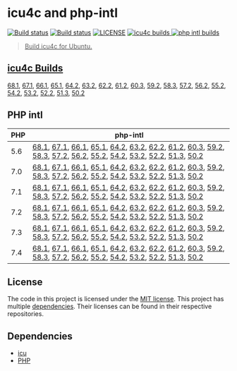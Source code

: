 # icu4c and php-intl

<a href="https://github.com/shivammathur/icu-intl" title="icu4c Builder"><img alt="Build status" src="https://github.com/shivammathur/icu-intl/workflows/icu/badge.svg"></a>
<a href="https://github.com/shivammathur/icu-intl" title="php-intl Builder"><img alt="Build status" src="https://github.com/shivammathur/icu-intl/workflows/php-intl/badge.svg"></a>
<a href="https://github.com/shivammathur/icu-intl/blob/main/LICENSE" title="license"><img alt="LICENSE" src="https://img.shields.io/badge/license-MIT-428f7e.svg"></a>
<a href="https://github.com/shivammathur/icu-intl/#icu4c-builds" title="icu4c builds"><img alt="icu4c builds" src="https://img.shields.io/badge/icu-68.1%20to%2050.2-555555.svg?logo=unicode&logoColor=white&labelColor=de0029">
<a href="https://github.com/shivammathur/icu-intl/#php-intl" title="php intl builds"><img alt="php intl builds" src="https://img.shields.io/badge/php-5.6%20to%207.4-555555.svg?logo=php&logoColor=white&labelColor=777bb3">

> Build icu4c for Ubuntu.

## icu4c Builds
[68.1](https://dl.bintray.com/shivammathur/icu4c/icu4c-68.1.tar.zst), [67.1](https://dl.bintray.com/shivammathur/icu4c/icu4c-67.1.tar.zst), [66.1](https://dl.bintray.com/shivammathur/icu4c/icu4c-66.1.tar.zst), [65.1](https://dl.bintray.com/shivammathur/icu4c/icu4c-65.1.tar.zst), [64.2](https://dl.bintray.com/shivammathur/icu4c/icu4c-64.2.tar.zst), [63.2](https://dl.bintray.com/shivammathur/icu4c/icu4c-63.2.tar.zst), [62.2](https://dl.bintray.com/shivammathur/icu4c/icu4c-62.2.tar.zst), [61.2](https://dl.bintray.com/shivammathur/icu4c/icu4c-61.2.tar.zst), [60.3](https://dl.bintray.com/shivammathur/icu4c/icu4c-60.3.tar.zst), [59.2](https://dl.bintray.com/shivammathur/icu4c/icu4c-59.2.tar.zst), [58.3](https://dl.bintray.com/shivammathur/icu4c/icu4c-58.3.tar.zst), [57.2](https://dl.bintray.com/shivammathur/icu4c/icu4c-57.2.tar.zst), [56.2](https://dl.bintray.com/shivammathur/icu4c/icu4c-56.2.tar.zst), [55.2](https://dl.bintray.com/shivammathur/icu4c/icu4c-55.2.tar.zst), [54.2](https://dl.bintray.com/shivammathur/icu4c/icu4c-54.2.tar.zst), [53.2](https://dl.bintray.com/shivammathur/icu4c/icu4c-53.2.tar.zst), [52.2](https://dl.bintray.com/shivammathur/icu4c/icu4c-52.2.tar.zst), [51.3](https://dl.bintray.com/shivammathur/icu4c/icu4c-51.3.tar.zst), [50.2](https://dl.bintray.com/shivammathur/icu4c/icu4c-50.2.tar.zst)


## PHP intl
| PHP | php-intl |
|--- |--- |
|5.6 |[68.1](https://dl.bintray.com/shivammathur/icu4c/php5.6-intl-68.1.so), [67.1](https://dl.bintray.com/shivammathur/icu4c/php5.6-intl-67.1.so), [66.1](https://dl.bintray.com/shivammathur/icu4c/php5.6-intl-66.1.so), [65.1](https://dl.bintray.com/shivammathur/icu4c/php5.6-intl-65.1.so), [64.2](https://dl.bintray.com/shivammathur/icu4c/php5.6-intl-64.2.so), [63.2](https://dl.bintray.com/shivammathur/icu4c/php5.6-intl-63.2.so), [62.2](https://dl.bintray.com/shivammathur/icu4c/php5.6-intl-62.2.so), [61.2](https://dl.bintray.com/shivammathur/icu4c/php5.6-intl-61.2.so), [60.3](https://dl.bintray.com/shivammathur/icu4c/php5.6-intl-60.3.so), [59.2](https://dl.bintray.com/shivammathur/icu4c/php5.6-intl-59.2.so), [58.3](https://dl.bintray.com/shivammathur/icu4c/php5.6-intl-58.3.so), [57.2](https://dl.bintray.com/shivammathur/icu4c/php5.6-intl-57.2.so), [56.2](https://dl.bintray.com/shivammathur/icu4c/php5.6-intl-56.2.so), [55.2](https://dl.bintray.com/shivammathur/icu4c/php5.6-intl-55.2.so), [54.2](https://dl.bintray.com/shivammathur/icu4c/php5.6-intl-54.2.so), [53.2](https://dl.bintray.com/shivammathur/icu4c/php5.6-intl-53.2.so), [52.2](https://dl.bintray.com/shivammathur/icu4c/php5.6-intl-52.2.so), [51.3](https://dl.bintray.com/shivammathur/icu4c/php5.6-intl-51.3.so), [50.2](https://dl.bintray.com/shivammathur/icu4c/php5.6-intl-50.2.so) |
|7.0 |[68.1](https://dl.bintray.com/shivammathur/icu4c/php7.0-intl-68.1.so), [67.1](https://dl.bintray.com/shivammathur/icu4c/php7.0-intl-67.1.so), [66.1](https://dl.bintray.com/shivammathur/icu4c/php7.0-intl-66.1.so), [65.1](https://dl.bintray.com/shivammathur/icu4c/php7.0-intl-65.1.so), [64.2](https://dl.bintray.com/shivammathur/icu4c/php7.0-intl-64.2.so), [63.2](https://dl.bintray.com/shivammathur/icu4c/php7.0-intl-63.2.so), [62.2](https://dl.bintray.com/shivammathur/icu4c/php7.0-intl-62.2.so), [61.2](https://dl.bintray.com/shivammathur/icu4c/php7.0-intl-61.2.so), [60.3](https://dl.bintray.com/shivammathur/icu4c/php7.0-intl-60.3.so), [59.2](https://dl.bintray.com/shivammathur/icu4c/php7.0-intl-59.2.so), [58.3](https://dl.bintray.com/shivammathur/icu4c/php7.0-intl-58.3.so), [57.2](https://dl.bintray.com/shivammathur/icu4c/php7.0-intl-57.2.so), [56.2](https://dl.bintray.com/shivammathur/icu4c/php7.0-intl-56.2.so), [55.2](https://dl.bintray.com/shivammathur/icu4c/php7.0-intl-55.2.so), [54.2](https://dl.bintray.com/shivammathur/icu4c/php7.0-intl-54.2.so), [53.2](https://dl.bintray.com/shivammathur/icu4c/php7.0-intl-53.2.so), [52.2](https://dl.bintray.com/shivammathur/icu4c/php7.0-intl-52.2.so), [51.3](https://dl.bintray.com/shivammathur/icu4c/php7.0-intl-51.3.so), [50.2](https://dl.bintray.com/shivammathur/icu4c/php7.0-intl-50.2.so) |
|7.1 |[68.1](https://dl.bintray.com/shivammathur/icu4c/php7.1-intl-68.1.so), [67.1](https://dl.bintray.com/shivammathur/icu4c/php7.1-intl-67.1.so), [66.1](https://dl.bintray.com/shivammathur/icu4c/php7.1-intl-66.1.so), [65.1](https://dl.bintray.com/shivammathur/icu4c/php7.1-intl-65.1.so), [64.2](https://dl.bintray.com/shivammathur/icu4c/php7.1-intl-64.2.so), [63.2](https://dl.bintray.com/shivammathur/icu4c/php7.1-intl-63.2.so), [62.2](https://dl.bintray.com/shivammathur/icu4c/php7.1-intl-62.2.so), [61.2](https://dl.bintray.com/shivammathur/icu4c/php7.1-intl-61.2.so), [60.3](https://dl.bintray.com/shivammathur/icu4c/php7.1-intl-60.3.so), [59.2](https://dl.bintray.com/shivammathur/icu4c/php7.1-intl-59.2.so), [58.3](https://dl.bintray.com/shivammathur/icu4c/php7.1-intl-58.3.so), [57.2](https://dl.bintray.com/shivammathur/icu4c/php7.1-intl-57.2.so), [56.2](https://dl.bintray.com/shivammathur/icu4c/php7.1-intl-56.2.so), [55.2](https://dl.bintray.com/shivammathur/icu4c/php7.1-intl-55.2.so), [54.2](https://dl.bintray.com/shivammathur/icu4c/php7.1-intl-54.2.so), [53.2](https://dl.bintray.com/shivammathur/icu4c/php7.1-intl-53.2.so), [52.2](https://dl.bintray.com/shivammathur/icu4c/php7.1-intl-52.2.so), [51.3](https://dl.bintray.com/shivammathur/icu4c/php7.1-intl-51.3.so), [50.2](https://dl.bintray.com/shivammathur/icu4c/php7.1-intl-50.2.so) |
|7.2 |[68.1](https://dl.bintray.com/shivammathur/icu4c/php7.2-intl-68.1.so), [67.1](https://dl.bintray.com/shivammathur/icu4c/php7.2-intl-67.1.so), [66.1](https://dl.bintray.com/shivammathur/icu4c/php7.2-intl-66.1.so), [65.1](https://dl.bintray.com/shivammathur/icu4c/php7.2-intl-65.1.so), [64.2](https://dl.bintray.com/shivammathur/icu4c/php7.2-intl-64.2.so), [63.2](https://dl.bintray.com/shivammathur/icu4c/php7.2-intl-63.2.so), [62.2](https://dl.bintray.com/shivammathur/icu4c/php7.2-intl-62.2.so), [61.2](https://dl.bintray.com/shivammathur/icu4c/php7.2-intl-61.2.so), [60.3](https://dl.bintray.com/shivammathur/icu4c/php7.2-intl-60.3.so), [59.2](https://dl.bintray.com/shivammathur/icu4c/php7.2-intl-59.2.so), [58.3](https://dl.bintray.com/shivammathur/icu4c/php7.2-intl-58.3.so), [57.2](https://dl.bintray.com/shivammathur/icu4c/php7.2-intl-57.2.so), [56.2](https://dl.bintray.com/shivammathur/icu4c/php7.2-intl-56.2.so), [55.2](https://dl.bintray.com/shivammathur/icu4c/php7.2-intl-55.2.so), [54.2](https://dl.bintray.com/shivammathur/icu4c/php7.2-intl-54.2.so), [53.2](https://dl.bintray.com/shivammathur/icu4c/php7.2-intl-53.2.so), [52.2](https://dl.bintray.com/shivammathur/icu4c/php7.2-intl-52.2.so), [51.3](https://dl.bintray.com/shivammathur/icu4c/php7.2-intl-51.3.so), [50.2](https://dl.bintray.com/shivammathur/icu4c/php7.2-intl-50.2.so) |
|7.3 |[68.1](https://dl.bintray.com/shivammathur/icu4c/php7.3-intl-68.1.so), [67.1](https://dl.bintray.com/shivammathur/icu4c/php7.3-intl-67.1.so), [66.1](https://dl.bintray.com/shivammathur/icu4c/php7.3-intl-66.1.so), [65.1](https://dl.bintray.com/shivammathur/icu4c/php7.3-intl-65.1.so), [64.2](https://dl.bintray.com/shivammathur/icu4c/php7.3-intl-64.2.so), [63.2](https://dl.bintray.com/shivammathur/icu4c/php7.3-intl-63.2.so), [62.2](https://dl.bintray.com/shivammathur/icu4c/php7.3-intl-62.2.so), [61.2](https://dl.bintray.com/shivammathur/icu4c/php7.3-intl-61.2.so), [60.3](https://dl.bintray.com/shivammathur/icu4c/php7.3-intl-60.3.so), [59.2](https://dl.bintray.com/shivammathur/icu4c/php7.3-intl-59.2.so), [58.3](https://dl.bintray.com/shivammathur/icu4c/php7.3-intl-58.3.so), [57.2](https://dl.bintray.com/shivammathur/icu4c/php7.3-intl-57.2.so), [56.2](https://dl.bintray.com/shivammathur/icu4c/php7.3-intl-56.2.so), [55.2](https://dl.bintray.com/shivammathur/icu4c/php7.3-intl-55.2.so), [54.2](https://dl.bintray.com/shivammathur/icu4c/php7.3-intl-54.2.so), [53.2](https://dl.bintray.com/shivammathur/icu4c/php7.3-intl-53.2.so), [52.2](https://dl.bintray.com/shivammathur/icu4c/php7.3-intl-52.2.so), [51.3](https://dl.bintray.com/shivammathur/icu4c/php7.3-intl-51.3.so), [50.2](https://dl.bintray.com/shivammathur/icu4c/php7.3-intl-50.2.so) |
|7.4 |[68.1](https://dl.bintray.com/shivammathur/icu4c/php7.4-intl-68.1.so), [67.1](https://dl.bintray.com/shivammathur/icu4c/php7.4-intl-67.1.so), [66.1](https://dl.bintray.com/shivammathur/icu4c/php7.4-intl-66.1.so), [65.1](https://dl.bintray.com/shivammathur/icu4c/php7.4-intl-65.1.so), [64.2](https://dl.bintray.com/shivammathur/icu4c/php7.4-intl-64.2.so), [63.2](https://dl.bintray.com/shivammathur/icu4c/php7.4-intl-63.2.so), [62.2](https://dl.bintray.com/shivammathur/icu4c/php7.4-intl-62.2.so), [61.2](https://dl.bintray.com/shivammathur/icu4c/php7.4-intl-61.2.so), [60.3](https://dl.bintray.com/shivammathur/icu4c/php7.4-intl-60.3.so), [59.2](https://dl.bintray.com/shivammathur/icu4c/php7.4-intl-59.2.so), [58.3](https://dl.bintray.com/shivammathur/icu4c/php7.4-intl-58.3.so), [57.2](https://dl.bintray.com/shivammathur/icu4c/php7.4-intl-57.2.so), [56.2](https://dl.bintray.com/shivammathur/icu4c/php7.4-intl-56.2.so), [55.2](https://dl.bintray.com/shivammathur/icu4c/php7.4-intl-55.2.so), [54.2](https://dl.bintray.com/shivammathur/icu4c/php7.4-intl-54.2.so), [53.2](https://dl.bintray.com/shivammathur/icu4c/php7.4-intl-53.2.so), [52.2](https://dl.bintray.com/shivammathur/icu4c/php7.4-intl-52.2.so), [51.3](https://dl.bintray.com/shivammathur/icu4c/php7.4-intl-51.3.so), [50.2](https://dl.bintray.com/shivammathur/icu4c/php7.4-intl-50.2.so) |


## License

The code in this project is licensed under the [MIT license](LICENSE). This project has multiple [dependencies](#dependencies). Their licenses can be found in their respective repositories.

## Dependencies

- [icu](https://github.com/unicode-org/icu "International Components for Unicode")
- [PHP](https://github.com/php/php-src "PHP Upstream project")